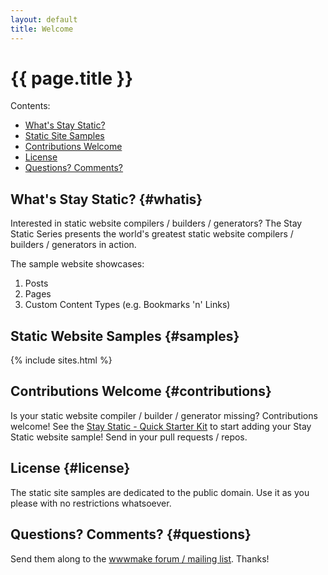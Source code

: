 ```yaml
---
layout: default
title: Welcome
---
```


# {{ page.title }}


<div class="toc" markdown="1">
Contents:

* [What's Stay Static?](#whatis)
* [Static Site Samples](#samples)
* [Contributions Welcome](#contributions)
* [License](#license)
* [Questions? Comments?](#questions)
</div>


## What's Stay Static?  {#whatis}

Interested in static website compilers / builders / generators?
The Stay Static Series presents the world's greatest static website compilers / builders / generators in action.


The sample website showcases:
    
1. Posts
2. Pages
3. Custom Content Types (e.g. Bookmarks 'n' Links)


## Static Website Samples  {#samples}

{% include sites.html %}


## Contributions Welcome  {#contributions}

Is your static website compiler / builder / generator missing? Contributions welcome!
See the [Stay Static - Quick Starter Kit](https://github.com/staystatic/staystatic-starter) to start adding your Stay Static website sample!
Send in your pull requests / repos.


## License  {#license}

The static site samples are dedicated to the public domain. 
Use it as you please with no restrictions whatsoever.


## Questions? Comments?   {#questions}

Send them along to the [wwwmake forum / mailing list](http://groups.google.com/group/wwwmake). Thanks!

